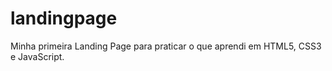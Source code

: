 # landingpage

Minha primeira Landing Page para praticar o que aprendi em HTML5, CSS3 e JavaScript.
